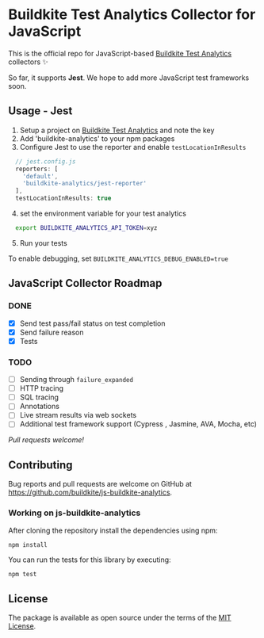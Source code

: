 # Buildkite Test Analytics Collector for JavaScript


This is the official repo for JavaScript-based [Buildkite Test Analytics](https://buildkite.com/test-analytics) collectors ✨

So far, it supports **Jest**. We hope to add more JavaScript test frameworks soon.

## Usage - Jest

1) Setup a project on [Buildkite Test Analytics](https://buildkite.com/test-analytics) and note the key
2) Add 'buildkite-analytics' to your npm packages
3) Configure Jest to use the reporter and enable `testLocationInResults`

```js
  // jest.config.js
  reporters: [
    'default',
    'buildkite-analytics/jest-reporter'
  ],
  testLocationInResults: true
```

4) set the environment variable for your test analytics
```sh
  export BUILDKITE_ANALYTICS_API_TOKEN=xyz
```

5) Run your tests

To enable debugging, set `BUILDKITE_ANALYTICS_DEBUG_ENABLED=true`

## JavaScript Collector Roadmap

### DONE

- [x] Send test pass/fail status on test completion
- [x] Send failure reason
- [x] Tests

### TODO

- [ ] Sending through `failure_expanded`
- [ ] HTTP tracing
- [ ] SQL tracing
- [ ] Annotations
- [ ] Live stream results via web sockets
- [ ] Additional test framework support (Cypress , Jasmine, AVA, Mocha, etc)

_Pull requests welcome!_

## Contributing

Bug reports and pull requests are welcome on GitHub at https://github.com/buildkite/js-buildkite-analytics.


### Working on js-buildkite-analytics

After cloning the repository install the dependencies using npm:

```sh
npm install
```

You can run the tests for this library by executing:

```
npm test
```

## License

The package is available as open source under the terms of the [MIT License](https://opensource.org/licenses/MIT).
